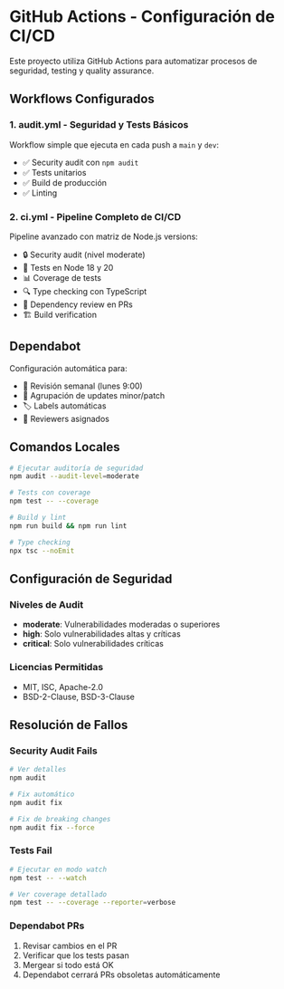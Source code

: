 # GitHub Actions - Configuración de CI/CD

Este proyecto utiliza GitHub Actions para automatizar procesos de seguridad, testing y quality assurance.

## Workflows Configurados

### 1. audit.yml - Seguridad y Tests Básicos
Workflow simple que ejecuta en cada push a `main` y `dev`:
- ✅ Security audit con `npm audit`
- ✅ Tests unitarios
- ✅ Build de producción
- ✅ Linting

### 2. ci.yml - Pipeline Completo de CI/CD
Pipeline avanzado con matriz de Node.js versions:
- 🔒 Security audit (nivel moderate)
- 🧪 Tests en Node 18 y 20
- 📊 Coverage de tests
- 🔍 Type checking con TypeScript
- 📝 Dependency review en PRs
- 🏗️ Build verification

## Dependabot
Configuración automática para:
- 📅 Revisión semanal (lunes 9:00)
- 🔄 Agrupación de updates minor/patch
- 🏷️ Labels automáticas
- 👥 Reviewers asignados

## Comandos Locales

```bash
# Ejecutar auditoría de seguridad
npm audit --audit-level=moderate

# Tests con coverage
npm test -- --coverage

# Build y lint
npm run build && npm run lint

# Type checking
npx tsc --noEmit
```

## Configuración de Seguridad

### Niveles de Audit
- **moderate**: Vulnerabilidades moderadas o superiores
- **high**: Solo vulnerabilidades altas y críticas
- **critical**: Solo vulnerabilidades críticas

### Licencias Permitidas
- MIT, ISC, Apache-2.0
- BSD-2-Clause, BSD-3-Clause

## Resolución de Fallos

### Security Audit Fails
```bash
# Ver detalles
npm audit

# Fix automático
npm audit fix

# Fix de breaking changes
npm audit fix --force
```

### Tests Fail
```bash
# Ejecutar en modo watch
npm test -- --watch

# Ver coverage detallado
npm test -- --coverage --reporter=verbose
```

### Dependabot PRs
1. Revisar cambios en el PR
2. Verificar que los tests pasan
3. Mergear si todo está OK
4. Dependabot cerrará PRs obsoletas automáticamente